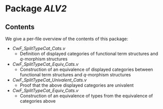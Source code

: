 Package *ALV2*
===================================================


Contents
--------

We give a per-file overview of the contents of this package:

* *CwF_SplitTypeCat_Cats.v*
  * Definition of displayed categories of functional term structures and *q*-morphism structures
* *CwF_SplitTypeCat_Equiv_Cats.v*
  * Construction of an equivalence of displayed categories between functional term structures and *q*-morphism structures
* *CwF_SplitTypeCat_Univalent_Cats.v*
  * Proof that the above displayed categories are univalent
* *CwF_SplitTypeCat_Equiv_Cats.v*
  * Construction of an equivalence of types from the equivalence of categories above

